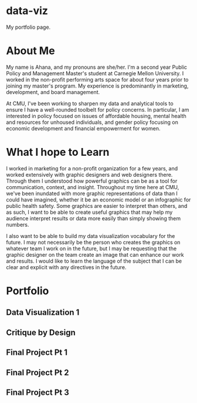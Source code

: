 # data-viz
My portfolio page.

# About Me
My name is Ahana, and my pronouns are she/her. I'm a second year Public Policy and Management Master's student at Carnegie Mellon University. I worked in the non-profit performing arts space for about four years prior to joining my master's program. My experience is predominantly in marketing, development, and board management. 

At CMU, I've been working to sharpen my data and analytical tools to ensure I have a well-rounded toolbelt for policy concerns. In particular, I am interested in policy focused on issues of affordable housing, mental health and resources for unhoused individuals, and gender policy focusing on economic development and financial empowerment for women.  

# What I hope to Learn
I worked in marketing for a non-profit organization for a few years, and worked extensively with graphic designers and web designers there. Through them I understood how powerful graphics can be as a tool for communication, context, and insight. Throughout my time here at CMU, we've been inundated with more graphic representations of data than I could have imagined, whether it be an economic model or an infographic for public health safety. Some graphics are easier to interpret than others, and as such, I want to be able to create useful graphics that may help my audience interpret results or data more easily than simply showing them numbers.

I also want to be able to build my data visualization vocabulary for the future. I may not necessarily be the person who creates the graphics on whatever team I work on in the future, but I may be requesting that the graphic designer on the team create an image that can enhance our work and results. I would like to learn the language of the subject that I can be clear and explicit with any directives in the future. 

# Portfolio
## Data Visualization 1
## Critique by Design
## Final Project Pt 1
## Final Project Pt 2
## Final Project Pt 3
